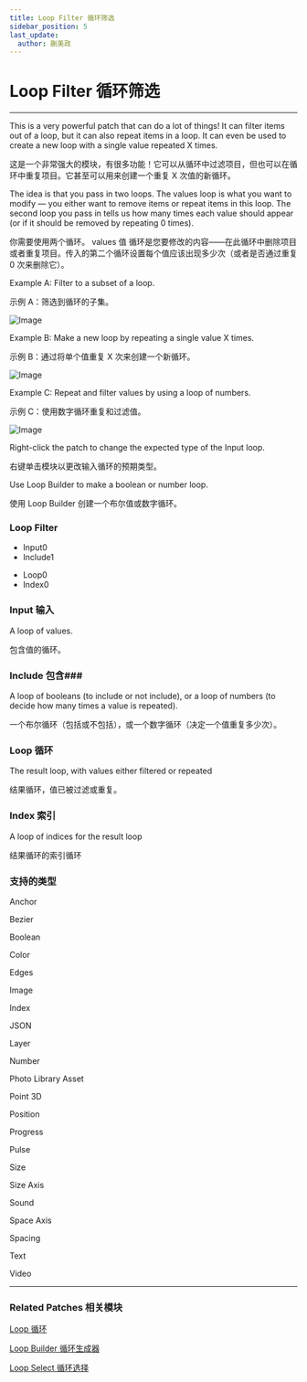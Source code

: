 ```yaml
---
title: Loop Filter 循环筛选
sidebar_position: 5
last_update:
  author: 蒯美政
---
```


# Loop Filter 循环筛选

---

This is a very powerful patch that can do a lot of things! It can filter items out of a loop, but it can also repeat items in a loop. It can even be used to create a new loop with a single value repeated X times.

这是一个非常强大的模块，有很多功能！它可以从循环中过滤项目，但也可以在循环中重复项目。它甚至可以用来创建一个重复 X 次值的新循环。

The idea is that you pass in two loops. The values loop is what you want to modify — you either want to remove items or repeat items in this loop. The second loop you pass in tells us how many times each value should appear (or if it should be removed by repeating 0 times).

你需要使用两个循环。 values 值 循环是您要修改的内容——在此循环中删除项目或者重复项目。传入的第二个循环设置每个值应该出现多少次（或者是否通过重复 0 次来删除它）。

Example A: Filter to a subset of a loop.

示例 A：筛选到循环的子集。

![Image](./../../../static/img/docs/Loops/loop-filter-1.png)

Example B: Make a new loop by repeating a single value X times.

示例 B：通过将单个值重复 X 次来创建一个新循环。

![Image](./../../../static/img/docs/Loops/loop-filter-2.png)

Example C: Repeat and filter values by using a loop of numbers.

示例 C：使用数字循环重复和过滤值。

![Image](./../../../static/img/docs/Loops/loop-filter-3.png)

Right-click the patch to change the expected type of the Input loop.

右键单击模块以更改输入循环的预期类型。

Use Loop Builder to make a boolean or number loop.

使用 Loop Builder 创建一个布尔值或数字循环。

<div className="patch-container">
    <div className="patch loop">
        <h3>Loop Filter</h3>
        <ul className="inputs">
            <li>Input<span>0</span></li>
            <li>Include<span>1</span></li>
        </ul>
        <ul className="outputs">
            <li>Loop<span>0</span></li>
            <li>Index<span>0</span></li>
        </ul>
    </div>
</div>

### Input 输入

A loop of values.

包含值的循环。

### Include 包含###

A loop of booleans (to include or not include), or a loop of numbers (to decide how many times a value is repeated).

一个布尔循环（包括或不包括），或一个数字循环（决定一个值重复多少次）。

### Loop 循环

The result loop, with values either filtered or repeated

结果循环，值已被过滤或重复。

### Index 索引

A loop of indices for the result loop

结果循环的索引循环

### 支持的类型

Anchor

Bezier

Boolean

Color

Edges

Image

Index

JSON

Layer

Number

Photo Library Asset

Point 3D

Position

Progress

Pulse

Size

Size Axis

Sound

Space Axis

Spacing

Text

Video

---

### Related Patches 相关模块

[Loop 循环](./Loop.md)

[Loop Builder 循环生成器](./Loop%20Builder.md)

[Loop Select 循环选择](./Loop%20Select.md)

